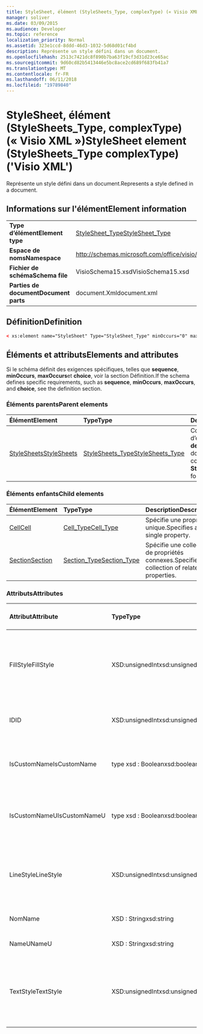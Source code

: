 ```yaml
---
title: StyleSheet, élément (StyleSheets_Type, complexType) (« Visio XML »)
manager: soliver
ms.date: 03/09/2015
ms.audience: Developer
ms.topic: reference
localization_priority: Normal
ms.assetid: 323e1ccd-8ddd-46d3-1032-5d68d01cf4bd
description: Représente un style défini dans un document.
ms.openlocfilehash: 2513c7421dc8f890b7ba63f19cf3d31d23ce65ac
ms.sourcegitcommit: 9d60cd82b5413446e5bc8ace2cd689f683fb41a7
ms.translationtype: MT
ms.contentlocale: fr-FR
ms.lasthandoff: 06/11/2018
ms.locfileid: "19789840"
---
```

# <a name="stylesheet-element-stylesheetstype-complextype-visio-xml"></a><span data-ttu-id="23aaf-103">StyleSheet, élément (StyleSheets_Type, complexType) (« Visio XML »)</span><span class="sxs-lookup"><span data-stu-id="23aaf-103">StyleSheet element (StyleSheets_Type complexType) ('Visio XML')</span></span>

<span data-ttu-id="23aaf-104">Représente un style défini dans un document.</span><span class="sxs-lookup"><span data-stu-id="23aaf-104">Represents a style defined in a document.</span></span>
  
## <a name="element-information"></a><span data-ttu-id="23aaf-105">Informations sur l'élément</span><span class="sxs-lookup"><span data-stu-id="23aaf-105">Element information</span></span>

|||
|:-----|:-----|
|<span data-ttu-id="23aaf-106">**Type d’élément**</span><span class="sxs-lookup"><span data-stu-id="23aaf-106">**Element type**</span></span> <br/> |[<span data-ttu-id="23aaf-107">StyleSheet_Type</span><span class="sxs-lookup"><span data-stu-id="23aaf-107">StyleSheet_Type</span></span>](stylesheet_type-complextypevisio-xml.md) <br/> |
|<span data-ttu-id="23aaf-108">**Espace de noms**</span><span class="sxs-lookup"><span data-stu-id="23aaf-108">**Namespace**</span></span> <br/> |http://schemas.microsoft.com/office/visio/2012/main  <br/> |
|<span data-ttu-id="23aaf-109">**Fichier de schéma**</span><span class="sxs-lookup"><span data-stu-id="23aaf-109">**Schema file**</span></span> <br/> |<span data-ttu-id="23aaf-110">VisioSchema15.xsd</span><span class="sxs-lookup"><span data-stu-id="23aaf-110">VisioSchema15.xsd</span></span>  <br/> |
|<span data-ttu-id="23aaf-111">**Parties de document**</span><span class="sxs-lookup"><span data-stu-id="23aaf-111">**Document parts**</span></span> <br/> |<span data-ttu-id="23aaf-112">document.Xml</span><span class="sxs-lookup"><span data-stu-id="23aaf-112">document.xml</span></span>  <br/> |
   
## <a name="definition"></a><span data-ttu-id="23aaf-113">Définition</span><span class="sxs-lookup"><span data-stu-id="23aaf-113">Definition</span></span>

```XML
< xs:element name="StyleSheet" Type="StyleSheet_Type" minOccurs="0" maxOccurs="unbounded" ></xs:element >
```

## <a name="elements-and-attributes"></a><span data-ttu-id="23aaf-114">Éléments et attributs</span><span class="sxs-lookup"><span data-stu-id="23aaf-114">Elements and attributes</span></span>

<span data-ttu-id="23aaf-115">Si le schéma définit des exigences spécifiques, telles que **sequence**, **minOccurs**, **maxOccurs**et **choice**, voir la section Définition.</span><span class="sxs-lookup"><span data-stu-id="23aaf-115">If the schema defines specific requirements, such as **sequence**, **minOccurs**, **maxOccurs**, and **choice**, see the definition section.</span></span> 
  
### <a name="parent-elements"></a><span data-ttu-id="23aaf-116">Éléments parents</span><span class="sxs-lookup"><span data-stu-id="23aaf-116">Parent elements</span></span>

|<span data-ttu-id="23aaf-117">**Élément**</span><span class="sxs-lookup"><span data-stu-id="23aaf-117">**Element**</span></span>|<span data-ttu-id="23aaf-118">**Type**</span><span class="sxs-lookup"><span data-stu-id="23aaf-118">**Type**</span></span>|<span data-ttu-id="23aaf-119">**Description**</span><span class="sxs-lookup"><span data-stu-id="23aaf-119">**Description**</span></span>|
|:-----|:-----|:-----|
|[<span data-ttu-id="23aaf-120">StyleSheets</span><span class="sxs-lookup"><span data-stu-id="23aaf-120">StyleSheets</span></span>](stylesheets-element-visiodocument_type-complextypevisio-xml.md) <br/> |[<span data-ttu-id="23aaf-121">StyleSheets_Type</span><span class="sxs-lookup"><span data-stu-id="23aaf-121">StyleSheets_Type</span></span>](stylesheets_type-complextypevisio-xml.md) <br/> |<span data-ttu-id="23aaf-122">Contient une collection d’éléments de **feuille de style** pour le document.</span><span class="sxs-lookup"><span data-stu-id="23aaf-122">Contains a collection of **StyleSheet** elements for the document.</span></span>  <br/> |
   
### <a name="child-elements"></a><span data-ttu-id="23aaf-123">Éléments enfants</span><span class="sxs-lookup"><span data-stu-id="23aaf-123">Child elements</span></span>

|<span data-ttu-id="23aaf-124">**Élément**</span><span class="sxs-lookup"><span data-stu-id="23aaf-124">**Element**</span></span>|<span data-ttu-id="23aaf-125">**Type**</span><span class="sxs-lookup"><span data-stu-id="23aaf-125">**Type**</span></span>|<span data-ttu-id="23aaf-126">**Description**</span><span class="sxs-lookup"><span data-stu-id="23aaf-126">**Description**</span></span>|
|:-----|:-----|:-----|
|[<span data-ttu-id="23aaf-127">Cell</span><span class="sxs-lookup"><span data-stu-id="23aaf-127">Cell</span></span>](cell-elementvisio-xml.md) <br/> |[<span data-ttu-id="23aaf-128">Cell_Type</span><span class="sxs-lookup"><span data-stu-id="23aaf-128">Cell_Type</span></span>](cell_type-complextypevisio-xml.md) <br/> |<span data-ttu-id="23aaf-129">Spécifie une propriété unique.</span><span class="sxs-lookup"><span data-stu-id="23aaf-129">Specifies a single property.</span></span>  <br/> |
|[<span data-ttu-id="23aaf-130">Section</span><span class="sxs-lookup"><span data-stu-id="23aaf-130">Section</span></span>](section-element-sheet_type-complextypevisio-xml.md) <br/> |[<span data-ttu-id="23aaf-131">Section_Type</span><span class="sxs-lookup"><span data-stu-id="23aaf-131">Section_Type</span></span>](section_type-complextypevisio-xml.md) <br/> |<span data-ttu-id="23aaf-132">Spécifie une collection de propriétés connexes.</span><span class="sxs-lookup"><span data-stu-id="23aaf-132">Specifies a collection of related properties.</span></span>  <br/> |
   
### <a name="attributes"></a><span data-ttu-id="23aaf-133">Attributs</span><span class="sxs-lookup"><span data-stu-id="23aaf-133">Attributes</span></span>

|<span data-ttu-id="23aaf-134">**Attribut**</span><span class="sxs-lookup"><span data-stu-id="23aaf-134">**Attribute**</span></span>|<span data-ttu-id="23aaf-135">**Type**</span><span class="sxs-lookup"><span data-stu-id="23aaf-135">**Type**</span></span>|<span data-ttu-id="23aaf-136">**Obligatoire**</span><span class="sxs-lookup"><span data-stu-id="23aaf-136">**Required**</span></span>|<span data-ttu-id="23aaf-137">**Description**</span><span class="sxs-lookup"><span data-stu-id="23aaf-137">**Description**</span></span>|<span data-ttu-id="23aaf-138">**Valeurs possibles**</span><span class="sxs-lookup"><span data-stu-id="23aaf-138">**Possible values**</span></span>|
|:-----|:-----|:-----|:-----|:-----|
|<span data-ttu-id="23aaf-139">FillStyle</span><span class="sxs-lookup"><span data-stu-id="23aaf-139">FillStyle</span></span>  <br/> |<span data-ttu-id="23aaf-140">XSD:unsignedInt</span><span class="sxs-lookup"><span data-stu-id="23aaf-140">xsd:unsignedInt</span></span>  <br/> |<span data-ttu-id="23aaf-141">facultatif</span><span class="sxs-lookup"><span data-stu-id="23aaf-141">optional</span></span>  <br/> |<span data-ttu-id="23aaf-142">ID de l’élément de feuille de style à partir de laquelle ce style hérite de la mise en forme du remplissage.</span><span class="sxs-lookup"><span data-stu-id="23aaf-142">The ID of the StyleSheet element from which this style inherits fill formatting.</span></span>  <br/> |<span data-ttu-id="23aaf-143">Valeurs du type xsd:unsignedInt.</span><span class="sxs-lookup"><span data-stu-id="23aaf-143">Values of the xsd:unsignedInt type.</span></span>  <br/> |
|<span data-ttu-id="23aaf-144">ID</span><span class="sxs-lookup"><span data-stu-id="23aaf-144">ID</span></span>  <br/> |<span data-ttu-id="23aaf-145">XSD:unsignedInt</span><span class="sxs-lookup"><span data-stu-id="23aaf-145">xsd:unsignedInt</span></span>  <br/> |<span data-ttu-id="23aaf-146">obligatoire</span><span class="sxs-lookup"><span data-stu-id="23aaf-146">required</span></span>  <br/> |<span data-ttu-id="23aaf-147">ID unique de l’élément dans l’élément parent.</span><span class="sxs-lookup"><span data-stu-id="23aaf-147">The unique ID of the element within its parent element.</span></span>  <br/> |<span data-ttu-id="23aaf-148">Valeurs du type xsd:unsignedInt.</span><span class="sxs-lookup"><span data-stu-id="23aaf-148">Values of the xsd:unsignedInt type.</span></span>  <br/> |
|<span data-ttu-id="23aaf-149">IsCustomName</span><span class="sxs-lookup"><span data-stu-id="23aaf-149">IsCustomName</span></span>  <br/> |<span data-ttu-id="23aaf-150">type xsd : Boolean</span><span class="sxs-lookup"><span data-stu-id="23aaf-150">xsd:boolean</span></span>  <br/> |<span data-ttu-id="23aaf-151">facultatif</span><span class="sxs-lookup"><span data-stu-id="23aaf-151">optional</span></span>  <br/> |<span data-ttu-id="23aaf-152">Indique si le nom a été personnalisé par l’utilisateur.</span><span class="sxs-lookup"><span data-stu-id="23aaf-152">Indicates whether the name has been customized by the user.</span></span>  <br/> |<span data-ttu-id="23aaf-153">Valeurs du type de type xsd : Boolean.</span><span class="sxs-lookup"><span data-stu-id="23aaf-153">Values of the xsd:boolean type.</span></span>  <br/> |
|<span data-ttu-id="23aaf-154">IsCustomNameU</span><span class="sxs-lookup"><span data-stu-id="23aaf-154">IsCustomNameU</span></span>  <br/> |<span data-ttu-id="23aaf-155">type xsd : Boolean</span><span class="sxs-lookup"><span data-stu-id="23aaf-155">xsd:boolean</span></span>  <br/> |<span data-ttu-id="23aaf-156">facultatif</span><span class="sxs-lookup"><span data-stu-id="23aaf-156">optional</span></span>  <br/> |<span data-ttu-id="23aaf-157">Indique si le nom universel a été personnalisé par l’utilisateur.</span><span class="sxs-lookup"><span data-stu-id="23aaf-157">Indicates whether the universal name has been customized by the user.</span></span>  <br/> |<span data-ttu-id="23aaf-158">Valeurs du type de type xsd : Boolean.</span><span class="sxs-lookup"><span data-stu-id="23aaf-158">Values of the xsd:boolean type.</span></span>  <br/> |
|<span data-ttu-id="23aaf-159">LineStyle</span><span class="sxs-lookup"><span data-stu-id="23aaf-159">LineStyle</span></span>  <br/> |<span data-ttu-id="23aaf-160">XSD:unsignedInt</span><span class="sxs-lookup"><span data-stu-id="23aaf-160">xsd:unsignedInt</span></span>  <br/> |<span data-ttu-id="23aaf-161">facultatif</span><span class="sxs-lookup"><span data-stu-id="23aaf-161">optional</span></span>  <br/> |<span data-ttu-id="23aaf-162">ID de l’élément de feuille de style à partir de laquelle ce style hérite de la mise en forme du trait.</span><span class="sxs-lookup"><span data-stu-id="23aaf-162">The ID of the StyleSheet element from which this style inherits line formatting.</span></span>  <br/> |<span data-ttu-id="23aaf-163">Valeurs du type xsd:unsignedInt.</span><span class="sxs-lookup"><span data-stu-id="23aaf-163">Values of the xsd:unsignedInt type.</span></span>  <br/> |
|<span data-ttu-id="23aaf-164">Nom</span><span class="sxs-lookup"><span data-stu-id="23aaf-164">Name</span></span>  <br/> |<span data-ttu-id="23aaf-165">XSD : String</span><span class="sxs-lookup"><span data-stu-id="23aaf-165">xsd:string</span></span>  <br/> |<span data-ttu-id="23aaf-166">facultatif</span><span class="sxs-lookup"><span data-stu-id="23aaf-166">optional</span></span>  <br/> |<span data-ttu-id="23aaf-167">Le nom de l’élément.</span><span class="sxs-lookup"><span data-stu-id="23aaf-167">The name of the element.</span></span>  <br/> |<span data-ttu-id="23aaf-168">Valeurs du type xsd : String.</span><span class="sxs-lookup"><span data-stu-id="23aaf-168">Values of the xsd:string type.</span></span>  <br/> |
|<span data-ttu-id="23aaf-169">NameU</span><span class="sxs-lookup"><span data-stu-id="23aaf-169">NameU</span></span>  <br/> |<span data-ttu-id="23aaf-170">XSD : String</span><span class="sxs-lookup"><span data-stu-id="23aaf-170">xsd:string</span></span>  <br/> |<span data-ttu-id="23aaf-171">facultatif</span><span class="sxs-lookup"><span data-stu-id="23aaf-171">optional</span></span>  <br/> |<span data-ttu-id="23aaf-172">Nom universel de l’élément.</span><span class="sxs-lookup"><span data-stu-id="23aaf-172">The universal name of the element.</span></span>  <br/> |<span data-ttu-id="23aaf-173">Valeurs du type xsd : String.</span><span class="sxs-lookup"><span data-stu-id="23aaf-173">Values of the xsd:string type.</span></span>  <br/> |
|<span data-ttu-id="23aaf-174">TextStyle</span><span class="sxs-lookup"><span data-stu-id="23aaf-174">TextStyle</span></span>  <br/> |<span data-ttu-id="23aaf-175">XSD:unsignedInt</span><span class="sxs-lookup"><span data-stu-id="23aaf-175">xsd:unsignedInt</span></span>  <br/> |<span data-ttu-id="23aaf-176">facultatif</span><span class="sxs-lookup"><span data-stu-id="23aaf-176">optional</span></span>  <br/> |<span data-ttu-id="23aaf-177">ID de l’élément de feuille de style à partir de laquelle ce style hérite de la mise en forme de texte.</span><span class="sxs-lookup"><span data-stu-id="23aaf-177">The ID of the StyleSheet element from which this style inherits text formatting.</span></span>  <br/> |<span data-ttu-id="23aaf-178">Valeurs du type xsd:unsignedInt.</span><span class="sxs-lookup"><span data-stu-id="23aaf-178">Values of the xsd:unsignedInt type.</span></span>  <br/> |
   


